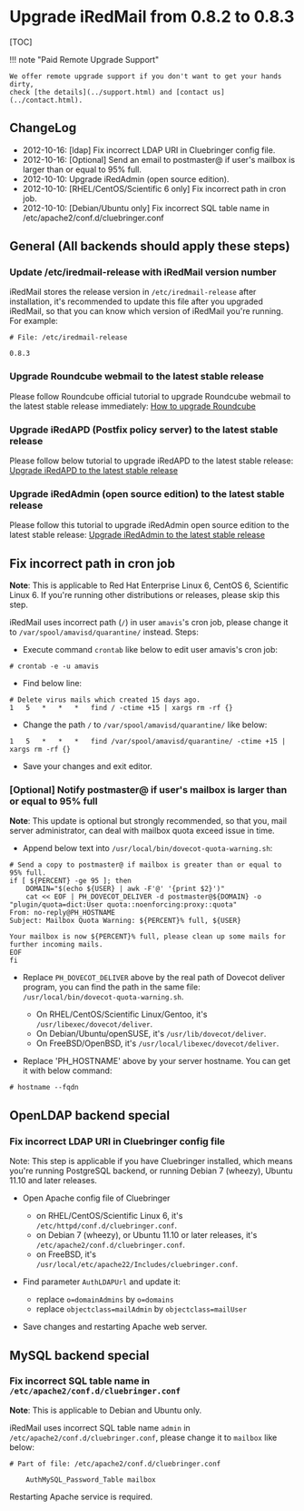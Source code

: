 # Upgrade iRedMail from 0.8.2 to 0.8.3

[TOC]

!!! note "Paid Remote Upgrade Support"

    We offer remote upgrade support if you don't want to get your hands dirty,
    check [the details](../support.html) and [contact us](../contact.html).

## ChangeLog

* 2012-10-16: [ldap] Fix incorrect LDAP URI in Cluebringer config file.
* 2012-10-16: [Optional] Send an email to postmaster@ if user's mailbox is larger than or equal to 95% full.
* 2012-10-10: Upgrade iRedAdmin (open source edition).
* 2012-10-10: [RHEL/CentOS/Scientific 6 only] Fix incorrect path in cron job.
* 2012-10-10: [Debian/Ubuntu only] Fix incorrect SQL table name in /etc/apache2/conf.d/cluebringer.conf

## General (All backends should apply these steps)

### Update /etc/iredmail-release with iRedMail version number

iRedMail stores the release version in `/etc/iredmail-release` after
installation, it's recommended to update this file after you upgraded iRedMail,
so that you can know which version of iRedMail you're running. For example:

```
# File: /etc/iredmail-release

0.8.3
```

### Upgrade Roundcube webmail to the latest stable release

Please follow Roundcube official tutorial to upgrade Roundcube webmail to the
latest stable release immediately: [How to upgrade Roundcube](http://trac.roundcube.net/wiki/Howto_Upgrade)

### Upgrade iRedAPD (Postfix policy server) to the latest stable release

Please follow below tutorial to upgrade iRedAPD to the latest stable release:
[Upgrade iRedAPD to the latest stable release](./upgrade.iredapd.html)

### Upgrade iRedAdmin (open source edition) to the latest stable release

Please follow this tutorial to upgrade iRedAdmin open source edition to the
latest stable release: [Upgrade iRedAdmin to the latest stable release](./migrate.or.upgrade.iredadmin.html)

## Fix incorrect path in cron job

__Note__: This is applicable to Red Hat Enterprise Linux 6, CentOS 6,
Scientific Linux 6. If you're running other distributions or releases, please
skip this step.

iRedMail uses incorrect path (`/`) in user `amavis`'s cron job, please change
it to `/var/spool/amavisd/quarantine/` instead. Steps:

* Execute command `crontab` like below to edit user amavis's cron job:

```
# crontab -e -u amavis
```

* Find below line:

```
# Delete virus mails which created 15 days ago.
1   5   *   *   *   find / -ctime +15 | xargs rm -rf {}
```

* Change the path `/` to `/var/spool/amavisd/quarantine/` like below:

```
1   5   *   *   *   find /var/spool/amavisd/quarantine/ -ctime +15 | xargs rm -rf {}
```

* Save your changes and exit editor.

### [Optional] Notify postmaster@ if user's mailbox is larger than or equal to 95% full

__Note__: This update is optional but strongly recommended, so that you, mail
server administrator, can deal with mailbox quota exceed issue in time.

* Append below text into `/usr/local/bin/dovecot-quota-warning.sh`:

```
# Send a copy to postmaster@ if mailbox is greater than or equal to 95% full.
if [ ${PERCENT} -ge 95 ]; then
    DOMAIN="$(echo ${USER} | awk -F'@' '{print $2}')"
    cat << EOF | PH_DOVECOT_DELIVER -d postmaster@${DOMAIN} -o "plugin/quota=dict:User quota::noenforcing:proxy::quota"
From: no-reply@PH_HOSTNAME
Subject: Mailbox Quota Warning: ${PERCENT}% full, ${USER}

Your mailbox is now ${PERCENT}% full, please clean up some mails for
further incoming mails.
EOF
fi
```

* Replace `PH_DOVECOT_DELIVER` above by the real path of Dovecot deliver
  program, you can find the path in the same file: `/usr/local/bin/dovecot-quota-warning.sh`.

    * On RHEL/CentOS/Scientific Linux/Gentoo, it's `/usr/libexec/dovecot/deliver`.
    * On Debian/Ubuntu/openSUSE, it's `/usr/lib/dovecot/deliver`.
    * On FreeBSD/OpenBSD, it's `/usr/local/libexec/dovecot/deliver`.

* Replace 'PH_HOSTNAME' above by your server hostname. You can get it with below command:

```
# hostname --fqdn
```

## OpenLDAP backend special

### Fix incorrect LDAP URI in Cluebringer config file

Note: This step is applicable if you have Cluebringer installed, which means
you're running PostgreSQL backend, or running Debian 7 (wheezy), Ubuntu 11.10
and later releases.

* Open Apache config file of Cluebringer

    * on RHEL/CentOS/Scientific Linux 6, it's `/etc/httpd/conf.d/cluebringer.conf`.
    * on Debian 7 (wheezy), or Ubuntu 11.10 or later releases, it's `/etc/apache2/conf.d/cluebringer.conf`.
    * on FreeBSD, it's `/usr/local/etc/apache22/Includes/cluebringer.conf`.

* Find parameter `AuthLDAPUrl` and update it:

    * replace `o=domainAdmins` by `o=domains`
    * replace `objectclass=mailAdmin` by `objectclass=mailUser`

* Save changes and restarting Apache web server.

## MySQL backend special

### Fix incorrect SQL table name in `/etc/apache2/conf.d/cluebringer.conf`

__Note__: This is applicable to Debian and Ubuntu only.

iRedMail uses incorrect SQL table name `admin` in
`/etc/apache2/conf.d/cluebringer.conf`, please change it to `mailbox` like below:

```
# Part of file: /etc/apache2/conf.d/cluebringer.conf

    AuthMySQL_Password_Table mailbox
```

Restarting Apache service is required.
